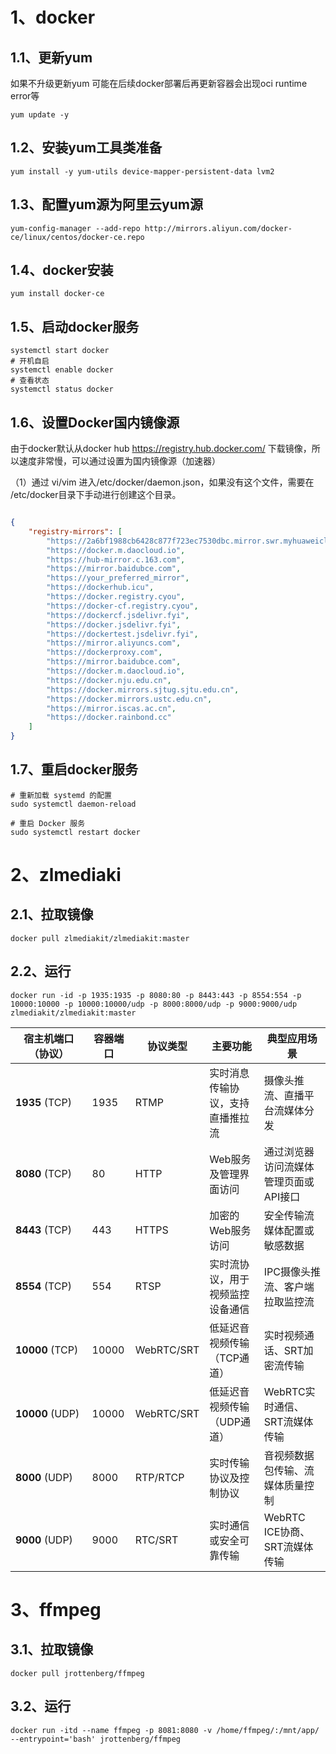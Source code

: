 # 1、docker

## 1.1、更新yum

如果不升级更新yum 可能在后续docker部署后再更新容器会出现oci runtime error等
```shell
yum update -y
```

## 1.2、安装yum工具类准备

```shell
yum install -y yum-utils device-mapper-persistent-data lvm2
```

## 1.3、配置yum源为阿里云yum源

```shell
yum-config-manager --add-repo http://mirrors.aliyun.com/docker-ce/linux/centos/docker-ce.repo
```

## 1.4、docker安装

```shell
yum install docker-ce
```

## 1.5、启动docker服务

```shell
systemctl start docker
# 开机自启
systemctl enable docker
# 查看状态
systemctl status docker
```

## 1.6、设置Docker国内镜像源
由于docker默认从docker hub https://registry.hub.docker.com/ 下载镜像，所以速度非常慢，可以通过设置为国内镜像源（加速器）

（1）通过 vi/vim 进入/etc/docker/daemon.json，如果没有这个文件，需要在 /etc/docker目录下手动进行创建这个目录。

```json

{
	"registry-mirrors": [
		"https://2a6bf1988cb6428c877f723ec7530dbc.mirror.swr.myhuaweicloud.com",
		"https://docker.m.daocloud.io",
		"https://hub-mirror.c.163.com",
		"https://mirror.baidubce.com",
		"https://your_preferred_mirror",
		"https://dockerhub.icu",
		"https://docker.registry.cyou",
		"https://docker-cf.registry.cyou",
		"https://dockercf.jsdelivr.fyi",
		"https://docker.jsdelivr.fyi",
		"https://dockertest.jsdelivr.fyi",
		"https://mirror.aliyuncs.com",
		"https://dockerproxy.com",
		"https://mirror.baidubce.com",
		"https://docker.m.daocloud.io",
		"https://docker.nju.edu.cn",
		"https://docker.mirrors.sjtug.sjtu.edu.cn",
		"https://docker.mirrors.ustc.edu.cn",
		"https://mirror.iscas.ac.cn",
		"https://docker.rainbond.cc"
	]
}

```

## 1.7、重启docker服务

```shell
# 重新加载 systemd 的配置
sudo systemctl daemon-reload
 
# 重启 Docker 服务
sudo systemctl restart docker
```


# 2、zlmediaki

## 2.1、拉取镜像

```shell
docker pull zlmediakit/zlmediakit:master
```

## 2.2、运行

```shell
docker run -id -p 1935:1935 -p 8080:80 -p 8443:443 -p 8554:554 -p 10000:10000 -p 10000:10000/udp -p 8000:8000/udp -p 9000:9000/udp zlmediakit/zlmediakit:master
```

| 宿主机端口（协议）       | 容器端口  | 协议类型       | 主要功能             | 典型应用场景                |
| --------------- | ----- | ---------- | ---------------- | --------------------- |
| **1935** (TCP)  | 1935  | RTMP       | 实时消息传输协议，支持直播推拉流 | 摄像头推流、直播平台流媒体分发       |
| **8080** (TCP)  | 80    | HTTP       | Web服务及管理界面访问     | 通过浏览器访问流媒体管理页面或API接口  |
| **8443** (TCP)  | 443   | HTTPS      | 加密的Web服务访问       | 安全传输流媒体配置或敏感数据        |
| **8554** (TCP)  | 554   | RTSP       | 实时流协议，用于视频监控设备通信 | IPC摄像头推流、客户端拉取监控流     |
| **10000** (TCP) | 10000 | WebRTC/SRT | 低延迟音视频传输（TCP通道）  | 实时视频通话、SRT加密流传输       |
| **10000** (UDP) | 10000 | WebRTC/SRT | 低延迟音视频传输（UDP通道）  | WebRTC实时通信、SRT流媒体传输   |
| **8000** (UDP)  | 8000  | RTP/RTCP   | 实时传输协议及控制协议      | 音视频数据包传输、流媒体质量控制      |
| **9000** (UDP)  | 9000  | RTC/SRT    | 实时通信或安全可靠传输      | WebRTC ICE协商、SRT流媒体传输 |

# 3、ffmpeg

## 3.1、拉取镜像

```shell
docker pull jrottenberg/ffmpeg
```

## 3.2、运行

```shell
docker run -itd --name ffmpeg -p 8081:8080 -v /home/ffmpeg/:/mnt/app/ --entrypoint='bash' jrottenberg/ffmpeg
```